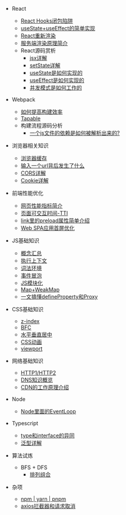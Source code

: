 - React
  - [React Hooks闭包陷阱](React/React-Hooks闭包陷阱.md)
  - [useState+useEffect的简单实现](React/useState+useEffect的简单实现.md)
  - [React重新渲染](React/React重新渲染.md)
  - [服务端渲染原理简介](React/服务端渲染原理简介.md)
  - React源码赏析
    - [jsx详解](React/React源码赏析/jsx详解.md)
    - [setState详解](React/React源码赏析/setState详解.md)
    - [useState是如何实现的](React/React源码赏析/useState是如何实现的.md)
    - [useEffect是如何实现的](React/React源码赏析/useEffect是如何实现的.md)
    - [并发模式是如何工作的](React/React源码赏析/并发模式是如何工作的.md)

  <!-- - React源码赏析
    - [useRef的源码解读](React/React源码赏析/useRef的源码解读.md) -->
- Webpack
  - [如何提高构建效率](Webpack/如何提高构建效率.md)
  - [Tapable](Webpack/Tapable.md.md)
  - 构建流程源码分析
    - [一个js文件的依赖是如何被解析出来的?](Webpack/compilation/how-webpack-resolves-dependency-of-js-file.md)
- 浏览器相关知识
  - [浏览器缓存](浏览器相关知识/浏览器缓存.md)
  - [输入一个url背后发生了什么](浏览器相关知识/输入一个url背后发生了什么.md)
  - [CORS详解](浏览器相关知识/cors详解.md)
  - [Cookie详解](浏览器相关知识/cookie详解.md)
- 前端性能优化
  - [网页性能指标简介](前端性能优化/网页性能指标简介.md)
  - [页面可交互时间-TTI](前端性能优化/页面可交互时间-TTI.md)
  - [link里的preload属性简单介绍](前端性能优化/preload.md)
  - [Web SPA应用首屏优化](前端性能优化/Web-SPA应用首屏优化.md)
- JS基础知识
  - [概念汇总](JS基础知识/概念汇总.md)
  - [执行上下文](JS基础知识/执行上下文.md)
  - [词法环境](JS基础知识/词法环境.md)
  - [事件冒泡](JS基础知识/事件冒泡.md)
  <!-- - [闭包](JS基础知识/闭包.md) -->
  - [JS模块化](JS基础知识/JS模块化.md)
  - [Map+WeakMap](JS基础知识/Map+WeakMap.md)
  - [一文搞懂defineProperty和Proxy](JS基础知识/一文搞懂defineProperty和Proxy.md)
- CSS基础知识
  - [z-index](CSS基础知识/z-index.md)
  - [BFC](CSS基础知识/BFC.md)
  - [水平垂直居中](CSS基础知识/水平垂直居中.md)
  - [CSS动画](CSS基础知识/CSS动画.md)
  - [viewport](CSS基础知识/viewport.md)
- 网络基础知识
  - [HTTP1/HTTP2](网络基础知识/HTTP协议.md)
  - [DNS知识概览](网络基础知识/DNS知识概览.md)
  - [CDN的工作原理介绍](网络基础知识/CDN的工作原理介绍.md)
- Node
  - [Node里面的EventLoop](Node/Node里面的EventLoop.md)
- Typescript
  - [type和interface的异同](Typescript/type和interface的异同.md)
  - [泛型详解](Typescript/泛型详解.md)
- 算法试炼
  - BFS + DFS
    - [排列组合](算法试炼/BFS+DFS/排列组合.md)
- 杂项
  - [npm | yarn | pnpm](杂项/npm-yarn-pnpm.md)
  - [axios拦截器和请求取消](杂项/axios拦截器和请求取消.md)

